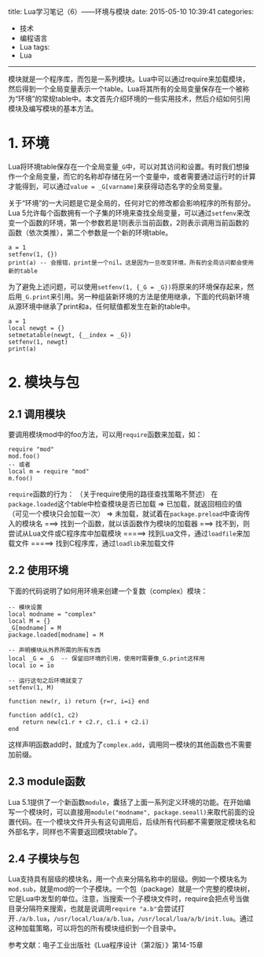 title: Lua学习笔记（6）——环境与模块
date: 2015-05-10 10:39:41
categories:
- 技术
- 编程语言
- Lua
tags:
- Lua
---
模块就是一个程序库，而包是一系列模块。Lua中可以通过require来加载模块，然后得到一个全局变量表示一个table。Lua将其所有的全局变量保存在一个被称为“环境”的常规table中。本文首先介绍环境的一些实用技术，然后介绍如何引用模块及编写模块的基本方法。

<!-- more -->

# 1. 环境

Lua将环境table保存在一个全局变量`_G`中，可以对其访问和设置。有时我们想操作一个全局变量，而它的名称却存储在另一个变量中，或者需要通过运行时的计算才能得到，可以通过`value = _G[varname]`来获得动态名字的全局变量。

关于“环境”的一大问题是它是全局的，任何对它的修改都会影响程序的所有部分。Lua 5允许每个函数拥有一个子集的环境来查找全局变量，可以通过`setfenv`来改变一个函数的环境，第一个参数若是1则表示当前函数，2则表示调用当前函数的函数（依次类推），第二个参数是一个新的环境table。

    a = 1
    setfenv(1, {})
    print(a) -- 会报错，print是一个nil。这是因为一旦改变环境，所有的全局访问都会使用新的table

为了避免上述问题，可以使用`setfenv(1, {_G = _G})`将原来的环境保存起来，然后用`_G.print`来引用。另一种组装新环境的方法是使用继承，下面的代码新环境从源环境中继承了print和a，任何赋值都发生在新的table中。

    a = 1
    local newgt = {}
    setmetatable(newgt, {__index = _G})
    setfenv(1, newgt)
    print(a)

# 2. 模块与包

## 2.1 调用模块

要调用模块mod中的foo方法，可以用`require`函数来加载，如：

    require "mod"
    mod.foo()
    -- 或者
    local m = require "mod"
    m.foo()

`require`函数的行为： （关于require使用的路径查找策略不赘述）
在`package.loaded`这个table中检查模块是否已加载 
=> 已加载，就返回相应的值（可见一个模块只会加载一次） 
=> 未加载，就试着在`package.preload`中查询传入的模块名 
===> 找到一个函数，就以该函数作为模块的加载器 
===> 找不到，则尝试从Lua文件或C程序库中加载模块 
=====> 找到Lua文件，通过`loadfile`来加载文件
=====> 找到C程序库，通过`loadlib`来加载文件

## 2.2 使用环境

下面的代码说明了如何用环境来创建一个复数（complex）模块：

    -- 模块设置
    local modname = "complex"
    local M = {}
    _G[modname] = M
    package.loaded[modname] = M

    -- 声明模块从外界所需的所有东西
    local _G = _G  -- 保留旧环境的引用，使用时需要像_G.print这样用
    local io = io

    -- 运行这句之后环境就变了
    setfenv(1, M)

    function new(r, i) return {r=r, i=i} end

    function add(c1, c2)
        return new(c1.r + c2.r, c1.i + c2.i)
    end

这样声明函数add时，就成为了`complex.add`，调用同一模块的其他函数也不需要加前缀。

## 2.3 module函数

Lua 5.1提供了一个新函数`module`，囊括了上面一系列定义环境的功能。在开始编写一个模块时，可以直接用`module("modname", package.seeall)`来取代前面的设置代码。在一个模块文件开头有这句调用后，后续所有代码都不需要限定模块名和外部名字，同样也不需要返回模块table了。

## 2.4 子模块与包

Lua支持具有层级的模块名，用一个点来分隔名称中的层级。例如一个模块名为`mod.sub`，就是mod的一个子模块。一个包（package）就是一个完整的模块树，它是Lua中发型的单位。注意，当搜索一个子模块文件时，require会把点号当做目录分隔符来搜索，也就是说调用`require "a.b"`会尝试打开`./a/b.lua`，`/usr/local/lua/a/b.lua`，`/usr/local/lua/a/b/init.lua`。通过这种加载策略，可以将包的所有模块组织到一个目录中。

参考文献：电子工业出版社《Lua程序设计（第2版）》第14-15章